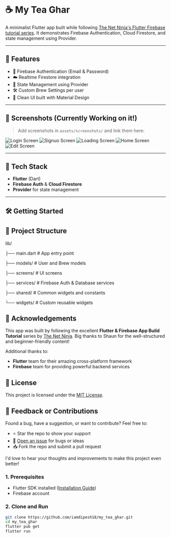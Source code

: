 # ☕ My Tea Ghar

A minimalist Flutter app built while following [The Net Ninja's Flutter Firebase tutorial series](https://www.youtube.com/playlist?list=PL4cUxeGkcC9j--TKIdkb3ISfRbJeJYQwC). It demonstrates Firebase Authentication, Cloud Firestore, and state management using Provider.

---

## 🚀 Features

- 🔐 Firebase Authentication (Email & Password)
- ☁️ Realtime Firestore integration
- 🧠 State Management using Provider
- 🛠 Custom Brew Settings per user
- 📱 Clean UI built with Material Design

---

## 📸 Screenshots (Currently Working on it!)

> Add screenshots in `assets/screenshots/` and link them here:

![Login Screen](assets/screenshots/login.png)
![Signuo Screen](assets/screenshots/signup.png)
![Loading Screen](assets/screenshots/loading.png)
![Home Screen](assets/screenshots/home.png)
![Edit Screen](assets/screenshots/edit.png)



---

## 🧰 Tech Stack

- **Flutter** (Dart)
- **Firebase Auth** & **Cloud Firestore**
- **Provider** for state management

---

## 🛠️ Getting Started

## 📁 Project Structure

lib/

├── main.dart              # App entry point

├── models/                # User and Brew models

├── screens/               # UI screens

├── services/              # Firebase Auth & Database services

├── shared/                # Common widgets and constants

└── widgets/               # Custom reusable widgets

## 🙏 Acknowledgements

This app was built by following the excellent **Flutter & Firebase App Build Tutorial** series by [The Net Ninja](https://www.youtube.com/playlist?list=PL4cUxeGkcC9j--TKIdkb3ISfRbJeJYQwC). Big thanks to Shaun for the well-structured and beginner-friendly content!

Additional thanks to:
- **Flutter** team for their amazing cross-platform framework
- **Firebase** team for providing powerful backend services

## 📄 License

This project is licensed under the [MIT License](LICENSE).


## 💬 Feedback or Contributions

Found a bug, have a suggestion, or want to contribute? Feel free to:

- ⭐ Star the repo to show your support
- 🐛 [Open an issue](https://github.com/iamdipesh18/my_tea_ghar/issues) for bugs or ideas
- 📥 Fork the repo and submit a pull request

I'd love to hear your thoughts and improvements to make this project even better!


### 1. Prerequisites

- Flutter SDK installed ([Installation Guide](https://flutter.dev/docs/get-started/install))
- Firebase account

### 2. Clone and Run

```bash
git clone https://github.com/iamdipesh18/my_tea_ghar.git
cd my_tea_ghar
flutter pub get
flutter run
